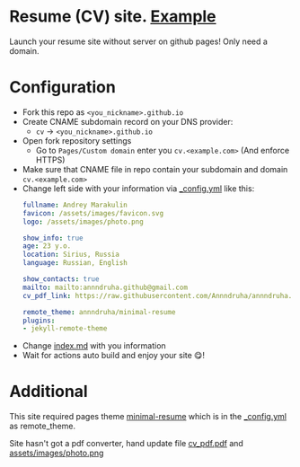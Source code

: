 # Resume (CV) site. [Example](https://cv.annndruha.space/)

Launch your resume site without server on github pages! Only need a domain.


# Configuration

* Fork this repo as `<you_nickname>.github.io`
* Create CNAME subdomain record on your DNS provider:
  * `cv` -> `<you_nickname>.github.io`
* Open fork repository settings
  * Go to `Pages/Custom domain` enter you `cv.<example.com>` (And enforce HTTPS)
* Make sure that CNAME file in repo contain your subdomain and domain `cv.<example.com>`
* Change left side with your information via [_config.yml](./_config.yml) like this:
  ```yaml
  fullname: Andrey Marakulin
  favicon: /assets/images/favicon.svg
  logo: /assets/images/photo.png
  
  show_info: true
  age: 23 y.o.
  location: Sirius, Russia
  language: Russian, English
  
  show_contacts: true
  mailto: mailto:annndruha.github@gmail.com
  cv_pdf_link: https://raw.githubusercontent.com/Annndruha/annndruha.github.io/main/pdf/cv_pdf.pdf
  
  remote_theme: annndruha/minimal-resume
  plugins:
  - jekyll-remote-theme
  ```
* Change [index.md](./index.md) with you information
* Wait for actions auto build and enjoy your site 😋!


# Additional

This site required pages theme [minimal-resume](https://github.com/Annndruha/minimal-resume) which is in the [_config.yml](./_config.yml) as remote_theme.

Site hasn't got a pdf converter, hand update file [cv_pdf.pdf](./pdf/cv_pdf.pdf) and [assets/images/photo.png](./assets/images/photo.png)